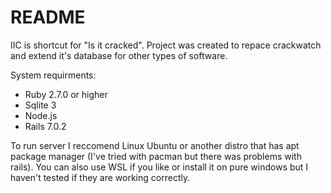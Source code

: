 # README

IIC is shortcut for "Is it cracked". Project was created to repace crackwatch
and extend it's database for other types of software.

System requirments:
* Ruby 2.7.0 or higher
* Sqlite 3
* Node.js
* Rails 7.0.2

To run server I reccomend Linux Ubuntu or another distro that has apt
package manager (I've tried with pacman but there was problems with rails).
You can also use WSL if you like or install it on pure windows but I haven't
tested if they are working correctly.
